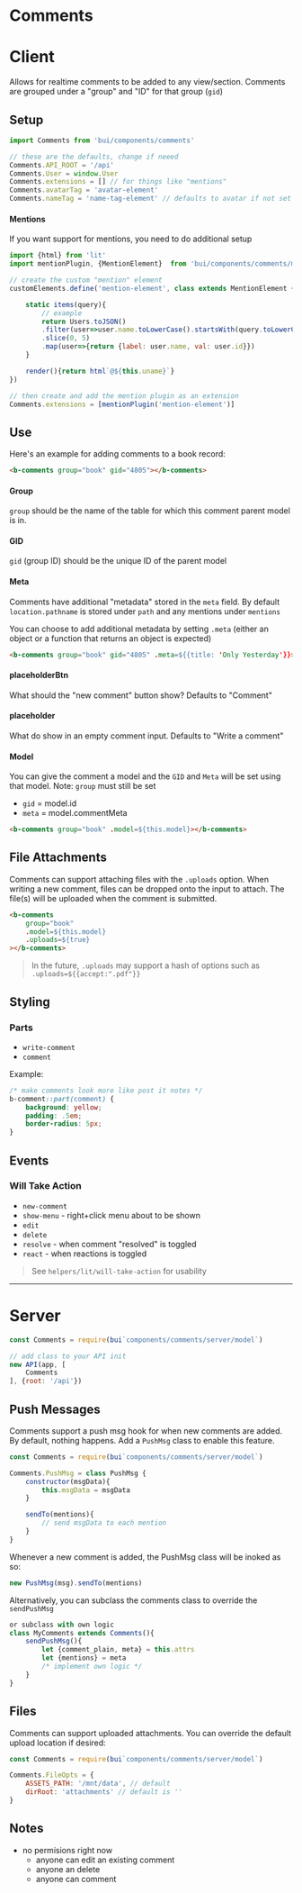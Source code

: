 Comments
============

# Client

Allows for realtime comments to be added to any view/section. Comments are grouped under a "group" and "ID" for that group (`gid`)

## Setup

```js
import Comments from 'bui/components/comments'

// these are the defaults, change if neeed
Comments.API_ROOT = '/api'
Comments.User = window.User
Comments.extensions = [] // for things like "mentions"
Comments.avatarTag = 'avatar-element'
Comments.nameTag = 'name-tag-element' // defaults to avatar if not set
```

#### Mentions
If you want support for mentions, you need to do additional setup

```js
import {html} from 'lit'
import mentionPlugin, {MentionElement}  from 'bui/components/comments/mentions'

// create the custom "mention" element
customElements.define('mention-element', class extends MentionElement {

	static items(query){
        // example
		return Users.toJSON()
		.filter(user=>user.name.toLowerCase().startsWith(query.toLowerCase()))
		.slice(0, 5)
		.map(user=>{return {label: user.name, val: user.id}})
	}

    render(){return html`@${this.uname}`}
})

// then create and add the mention plugin as an extension
Comments.extensions = [mentionPlugin('mention-element')]
```

## Use

Here's an example for adding comments to a book record:

```html
<b-comments group="book" gid="4805"></b-comments>
```

#### Group
`group` should be the name of the table for which this comment parent model is in.

#### GID
`gid` (group ID) should be the unique ID of the parent model

#### Meta
Comments have additional "metadata" stored in the `meta` field. By default `location.pathname` is stored under `path` and any mentions under `mentions`

You can choose to add additional metadata by setting `.meta` (either an object or a function that returns an object is expected)

```html
<b-comments group="book" gid="4805" .meta=${{title: 'Only Yesterday'}}></b-comments>
```

#### placeholderBtn
What should the "new comment" button show? Defaults to "Comment"

#### placeholder
What do show in an empty comment input. Defaults to "Write a comment"

#### Model
You can give the comment a model and the `GID` and `Meta` will be set using that model. Note: `group` must still be set

- `gid` = model.id
- `meta` = model.commentMeta

```html
<b-comments group="book" .model=${this.model}></b-comments>
```

## File Attachments
Comments can support attaching files with the `.uploads` option. When writing a new comment, files can be dropped onto the input to attach. The file(s) will be uploaded when the comment is submitted.

```html
<b-comments 
	group="book" 
	.model=${this.model}
	.uploads=${true}
></b-comments>
```

> In the future, `.uploads` may support a hash of options such as `.uploads=${{accept:".pdf"}}`

## Styling

### Parts
- `write-comment`
- `comment`

Example:

```css
/* make comments look more like post it notes */
b-comment::part(comment) {
	background: yellow;
	padding: .5em;
	border-radius: 5px;
}
```

## Events

### Will Take Action

- `new-comment`
- `show-menu` - right+click menu about to be shown
- `edit`
- `delete`
- `resolve` - when comment "resolved" is toggled
- `react` - when reactions is toggled

> See `helpers/lit/will-take-action` for usability

***

# Server

```js
const Comments = require(bui`components/comments/server/model`)

// add class to your API init
new API(app, [
	Comments
], {root: '/api'})
```

## Push Messages

Comments support a push msg hook for when new comments are added. By default, nothing happens. Add a `PushMsg` class to enable this feature.

```js
const Comments = require(bui`components/comments/server/model`)

Comments.PushMsg = class PushMsg {
	constructor(msgData){
		this.msgData = msgData
	}

	sendTo(mentions){
		// send msgData to each mention
	}
}
```

Whenever a new comment is added, the PushMsg class will be inoked as so:

```js
new PushMsg(msg).sendTo(mentions)
```

Alternatively, you can subclass the comments class to override the `sendPushMsg`

```js
or subclass with own logic
class MyComments extends Comments(){
	sendPushMsg(){
		let {comment_plain, meta} = this.attrs
		let {mentions} = meta
		/* implement own logic */
	}
}
```

## Files
Comments can support uploaded attachments. You can override the default upload location if desired:

```js
const Comments = require(bui`components/comments/server/model`)

Comments.FileOpts = {
	ASSETS_PATH: '/mnt/data', // default
	dirRoot: 'attachments' // default is ''
}
```

## Notes
- no permisions right now
    - anyone can edit an existing comment
    - anyone an delete
    - anyone can comment